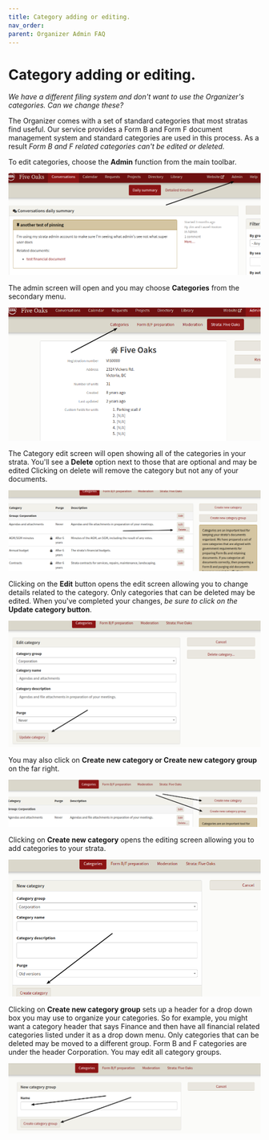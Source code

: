 ```yaml
---
title: Category adding or editing.
nav_order: 
parent: Organizer Admin FAQ
---
```


# Category adding or editing.

*We have a different filing system and don't want to use the Organizer's categories.  Can we change these?*

The Organizer comes with a set of standard categories that most stratas find useful.  Our service provides a Form B and Form F document management system and standard categories are used in this process.  As a result *Form B and F related categories can't be edited or deleted.*

To edit categories, choose the **Admin** function from the main toolbar.

![choose admin](categories/admin.png)

The admin screen will open and you may choose **Categories** from the secondary menu.

![choose category](categories/category.png)

The Category edit screen will open showing all of the categories in your strata.  You'll see a **Delete** option next to those that are optional and may be edited  Clicking on delete will remove the category but not any of your documents.

![delete](categories/delete.png)

Clicking on the **Edit** button opens the edit screen allowing you to change details related to the category.  Only categories that can be deleted may be edited.  When you've completed your changes, *be sure to click on the* **Update category button**.

![update](categories/update.png)

You may also click on **Create new category or Create new category group** on the far right. 

![create new](categories/createnew.png)

Clicking on **Create new category** opens the editing screen allowing you to add categories to your strata.

![edit new](categories/newscreen.png)

Clicking on **Create new category group** sets up a header for a drop down box you may use to organize your categories.  So for example, you might want a category header that says Finance and then have all financial related categories listed under it as a drop down menu.  Only categories that can be deleted may be moved to a different group.  Form B and F categories are under the header Corporation.  You may edit all category groups.

![new group](categories/newgroup.png)
